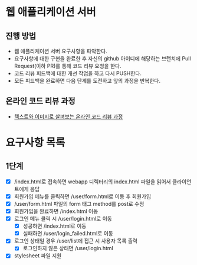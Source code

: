 # 웹 애플리케이션 서버
## 진행 방법
* 웹 애플리케이션 서버 요구사항을 파악한다.
* 요구사항에 대한 구현을 완료한 후 자신의 github 아이디에 해당하는 브랜치에 Pull Request(이하 PR)를 통해 코드 리뷰 요청을 한다.
* 코드 리뷰 피드백에 대한 개선 작업을 하고 다시 PUSH한다.
* 모든 피드백을 완료하면 다음 단계를 도전하고 앞의 과정을 반복한다.

## 온라인 코드 리뷰 과정
* [텍스트와 이미지로 살펴보는 온라인 코드 리뷰 과정](https://github.com/next-step/nextstep-docs/tree/master/codereview)

# 요구사항 목록
## 1단계
- [x] /index.html로 접속하면 webapp 디렉터리의 index.html 파일을 읽어서 클라이언트에게 응답
- [x] 회원가입 메뉴를 클릭하면 /user/form.html로 이동 후 회원가입
- [x] /user/form.html 파일의 form 태그 method를 post로 수정
- [x] 회원가입을 완료하면 /index.html 이동
- [x] 로그인 메뉴 클릭 시 /user/login.html로 이동
    - [x] 성공하면 /index.html로 이동
    - [x] 실패하면 /user/login_failed.html로 이동
- [x] 로그인 상태일 경우 /user/list에 접근 시 사용자 목록 출력
    - [x] 로그인하지 않은 상태면 /user/login.html
- [x] stylesheet 파일 지원

